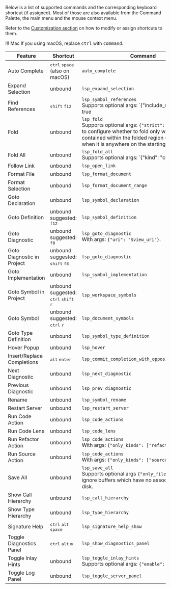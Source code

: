 Below is a list of supported commands and the corresponding keyboard shortcut (if assigned). Most of those are also available from the Command Palette, the main menu and the mouse context menu.

Refer to the [Customization section](customization.md#keyboard-shortcuts-key-bindings) on how to modify or assign shortcuts to them.

!!! Mac
    If you using macOS, replace <kbd>ctrl</kbd> with <kbd>command</kbd>.

| Feature | Shortcut | Command |
| ------- | -------- | ------- |
| Auto Complete | <kbd>ctrl</kbd> <kbd>space</kbd> (also on macOS) | `auto_complete`
| Expand Selection | unbound | `lsp_expand_selection`
| Find References | <kbd>shift</kbd> <kbd>f12</kbd> | `lsp_symbol_references`<br>Supports optional args: `{"include_declaration": true | false, "show_in": "bottom_panel" | "quick_panel"}`.<br>Triggering from context menus while holding <kbd>ctrl</kbd> opens in "side by side" mode. Holding <kbd>shift</kbd> triggers opposite behavior relative to what `show_references_in_quick_panel` is set to.
| Fold | unbound | `lsp_fold`<br>Supports optional args: `{"strict": true/false}` - to configure whether to fold only when the caret is contained within the folded region (`true`), or even when it is anywhere on the starting line (`false`).
| Fold All | unbound | `lsp_fold_all`<br>Supports optional args: `{"kind": "comment" | "imports" | "region"}`.
| Follow Link | unbound | `lsp_open_link`
| Format File | unbound | `lsp_format_document`
| Format Selection | unbound | `lsp_format_document_range`
| Goto Declaration | unbound | `lsp_symbol_declaration`
| Goto Definition | unbound<br>suggested: <kbd>f12</kbd> | `lsp_symbol_definition`
| Goto Diagnostic | unbound<br>suggested: <kbd>f8</kbd> | `lsp_goto_diagnostic`<br>With args: `{"uri": "$view_uri"}`.
| Goto Diagnostic in Project | unbound<br>suggested: <kbd>shift</kbd> <kbd>f8</kbd> | `lsp_goto_diagnostic`
| Goto Implementation | unbound | `lsp_symbol_implementation`
| Goto Symbol in Project | unbound<br>suggested: <kbd>ctrl</kbd> <kbd>shift</kbd> <kbd>r</kbd> | `lsp_workspace_symbols`
| Goto Symbol | unbound<br>suggested: <kbd>ctrl</kbd> <kbd>r</kbd> | `lsp_document_symbols`
| Goto Type Definition | unbound | `lsp_symbol_type_definition`
| Hover Popup | unbound | `lsp_hover`
| Insert/Replace Completions | <kbd>alt</kbd> <kbd>enter</kbd> | `lsp_commit_completion_with_opposite_insert_mode`
| Next Diagnostic | unbound | `lsp_next_diagnostic`
| Previous Diagnostic | unbound | `lsp_prev_diagnostic`
| Rename | unbound | `lsp_symbol_rename`
| Restart Server | unbound | `lsp_restart_server`
| Run Code Action | unbound | `lsp_code_actions`
| Run Code Lens | unbound | `lsp_code_lens`
| Run Refactor Action | unbound | `lsp_code_actions`<br>With args: `{"only_kinds": ["refactor"]}`.
| Run Source Action | unbound | `lsp_code_actions`<br>With args: `{"only_kinds": ["source"]}`.
| Save All | unbound | `lsp_save_all`<br>Supports optional args `{"only_files": true}` - to ignore buffers which have no associated file on disk.
| Show Call Hierarchy | unbound | `lsp_call_hierarchy`
| Show Type Hierarchy | unbound | `lsp_type_hierarchy`
| Signature Help | <kbd>ctrl</kbd> <kbd>alt</kbd> <kbd>space</kbd> | `lsp_signature_help_show`
| Toggle Diagnostics Panel | <kbd>ctrl</kbd> <kbd>alt</kbd> <kbd>m</kbd> | `lsp_show_diagnostics_panel`
| Toggle Inlay Hints | unbound | `lsp_toggle_inlay_hints`<br>Supports optional args: `{"enable": true/false}`.
| Toggle Log Panel | unbound | `lsp_toggle_server_panel`
